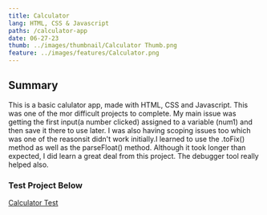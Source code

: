 ```yaml
---
title: Calculator
lang: HTML, CSS & Javascript
paths: /calculator-app
date: 06-27-23
thumb: ../images/thumbnail/Calculator Thumb.png
feature: ../images/features/Calculator.png
---
```


## Summary

This is a basic calulator app, made with HTML, CSS and Javascript. This was one of the mor difficult projects to complete. My main issue was getting the first input(a number clicked) assigned to a variable (num1) and then save it there to use later. I was also having scoping issues too which was one of the reasonsit didn't work initially.I learned to use the .toFix() method as well as the parseFloat() method. Although it took longer than expected, I did learn a great deal from this project. The debugger tool really helped also.

### **Test Project Below**

[Calculator Test](https://mray2k4.github.io/Calculator-App/)